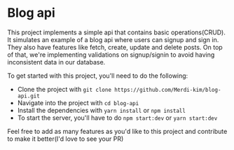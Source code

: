 # Blog api 

This project implements a simple api that contains basic operations(CRUD). It simulates an example of a blog api where users can signup and sign in. They also have features like fetch, create, update and delete posts. On top of that, we're implementing validations on signup/signin to avoid having inconsistent data in our database.

To get started with this project, you'll need to do the following:
- Clone the project with `git clone https://github.com/Merdi-kim/blog-api.git`
- Navigate into the project with `cd blog-api`
- Install the dependencies with `yarn install` or `npm install`
- To start the server, you'll have to do `npm start:dev` or `yarn start:dev`

Feel free to add as many features as you'd like to this project and contribute to make it better(I'd love to see your PR)
